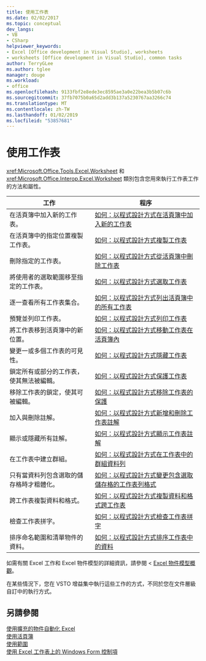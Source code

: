 ```yaml
---
title: 使用工作表
ms.date: 02/02/2017
ms.topic: conceptual
dev_langs:
- VB
- CSharp
helpviewer_keywords:
- Excel [Office development in Visual Studio], worksheets
- worksheets [Office development in Visual Studio], common tasks
author: TerryGLee
ms.author: tglee
manager: douge
ms.workload:
- office
ms.openlocfilehash: 9133fbf2e8ede3ec8595ae3a0e22bea3b5b07c6b
ms.sourcegitcommit: 37fb7075b0a65d2add3b137a5230767aa3266c74
ms.translationtype: MT
ms.contentlocale: zh-TW
ms.lasthandoff: 01/02/2019
ms.locfileid: "53857681"
---
```

# <a name="work-with-worksheets"></a>使用工作表
  <xref:Microsoft.Office.Tools.Excel.Worksheet> 和 <xref:Microsoft.Office.Interop.Excel.Worksheet> 類別包含您用來執行工作表工作的方法和屬性。  
  
|工作|程序|  
|----------|---------------|  
|在活頁簿中加入新的工作表。|[如何：以程式設計方式在活頁簿中加入新的工作表](../vsto/how-to-programmatically-add-new-worksheets-to-workbooks.md)|  
|在活頁簿中的指定位置複製工作表。|[如何：以程式設計方式複製工作表](../vsto/how-to-programmatically-copy-worksheets.md)|  
|刪除指定的工作表。|[如何：以程式設計方式從活頁簿中刪除工作表](../vsto/how-to-programmatically-delete-worksheets-from-workbooks.md)|  
|將使用者的選取範圍移至指定的工作表。|[如何：以程式設計方式選取工作表](../vsto/how-to-programmatically-select-worksheets.md)|  
|逐一查看所有工作表集合。|[如何：以程式設計方式列出活頁簿中的所有工作表](../vsto/how-to-programmatically-list-all-worksheets-in-a-workbook.md)|  
|預覽並列印工作表。|[如何：以程式設計方式列印工作表](../vsto/how-to-programmatically-print-worksheets.md)|  
|將工作表移到活頁簿中的新位置。|[如何：以程式設計方式移動工作表在活頁簿內](../vsto/how-to-programmatically-move-worksheets-within-workbooks.md)|  
|變更一或多個工作表的可見性。|[如何：以程式設計方式隱藏工作表](../vsto/how-to-programmatically-hide-worksheets.md)|  
|鎖定所有或部分的工作表，使其無法被編輯。|[如何：以程式設計方式保護工作表](../vsto/how-to-programmatically-protect-worksheets.md)|  
|移除工作表的鎖定，使其可被編輯。|[如何：以程式設計方式移除工作表的保護](../vsto/how-to-programmatically-remove-protection-from-worksheets.md)|  
|加入與刪除註解。|[如何：以程式設計方式新增和刪除工作表註解](../vsto/how-to-programmatically-add-and-delete-worksheet-comments.md)|  
|顯示或隱藏所有註解。|[如何：以程式設計方式顯示工作表註解](../vsto/how-to-programmatically-display-worksheet-comments.md)|  
|在工作表中建立群組。|[如何：以程式設計方式在工作表中的群組資料列](../vsto/how-to-programmatically-group-rows-in-a-worksheet.md)|  
|只有當資料列包含選取的儲存格時才粗體化。|[如何：以程式設計方式變更包含選取儲存格的工作表列格式](../vsto/how-to-programmatically-change-formatting-in-worksheet-rows-containing-selected-cells.md)|  
|跨工作表複製資料和格式。|[如何：以程式設計方式複製資料和格式跨工作表](../vsto/how-to-programmatically-copy-data-and-formatting-across-worksheets.md)|  
|檢查工作表拼字。|[如何：以程式設計方式檢查工作表拼字](../vsto/how-to-programmatically-check-spelling-in-worksheets.md)|  
|排序命名範圍和清單物件的資料。|[如何：以程式設計方式排序工作表中的資料](../vsto/how-to-programmatically-sort-data-in-worksheets.md)|  
  
 如需有關 Excel 工作和 Excel 物件模型的詳細資訊，請參閱 < [Excel 物件模型概觀](../vsto/excel-object-model-overview.md)。  
  
 在某些情況下，您在 VSTO 增益集中執行這些工作的方式，不同於您在文件層級自訂中的執行方式。  
  
## <a name="see-also"></a>另請參閱  
 [使用擴充的物件自動化 Excel](../vsto/automating-excel-by-using-extended-objects.md)   
 [使用活頁簿](../vsto/working-with-workbooks.md)   
 [使用範圍](../vsto/working-with-ranges.md)   
 [使用 Excel 工作表上的 Windows Form 控制項](../vsto/using-windows-forms-controls-on-excel-worksheets.md)  
